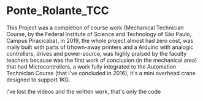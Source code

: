 # Ponte_Rolante_TCC
This Project was a completion of course work (Mechanical Technician Course, by the Federal Institute of Science and Technology of São Paulo, Campus Piracicaba), in 2019, the whole project almost had zero cost, was maily built with parts of trhown-away printers and a Arduino with analogic controllers, drives and power-source, was highly praised by the faculty teachers because was the first work of conclusion (in the mechanical area) that had Microcontrollers, a work fully integrated to the Automation Technician Course (that i've concluded in 2016), it's a mini overhead crane designed to support 1KG.


i've lost the videos and the written work, that's only the code
